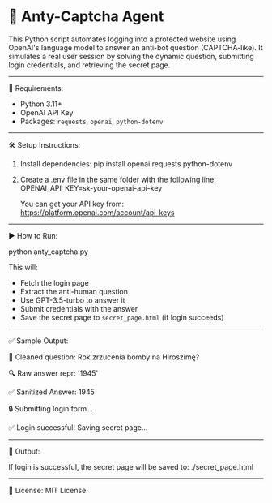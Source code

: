 🤖 Anty-Captcha Agent
=====================

This Python script automates logging into a protected website using OpenAI's language model to answer
an anti-bot question (CAPTCHA-like). It simulates a real user session by solving the dynamic question,
submitting login credentials, and retrieving the secret page.

------------------------------------------------------------

🔧 Requirements:
- Python 3.11+
- OpenAI API Key
- Packages: `requests`, `openai`, `python-dotenv`

------------------------------------------------------------

🛠️ Setup Instructions:

1. Install dependencies:
   pip install openai requests python-dotenv

2. Create a .env file in the same folder with the following line:
   OPENAI_API_KEY=sk-your-openai-api-key

   You can get your API key from:
   https://platform.openai.com/account/api-keys

------------------------------------------------------------

▶️ How to Run:

   python anty_captcha.py

This will:
- Fetch the login page
- Extract the anti-human question
- Use GPT-3.5-turbo to answer it
- Submit credentials with the answer
- Save the secret page to `secret_page.html` (if login succeeds)

------------------------------------------------------------

✅ Sample Output:

🧠 Cleaned question: Rok zrzucenia bomby na Hiroszimę?

🔍 Raw answer repr: '1945'

✅ Sanitized Answer: 1945

🔒 Submitting login form...

✅ Login successful! Saving secret page...

------------------------------------------------------------

📁 Output:

If login is successful, the secret page will be saved to:
  ./secret_page.html

------------------------------------------------------------

📄 License:
MIT License
